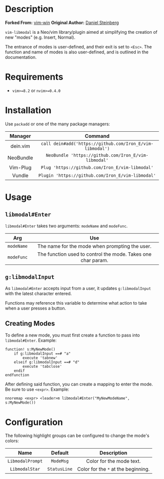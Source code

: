 # Description

__Forked From:__ [vim-win](https://github.com/dstein64/vim-win)
__Original Author:__ [Daniel Steinberg](https://www.dannyadam.com)

`vim-libmodal` is a Neo/vim library/plugin aimed at simplifying the creation of new "modes" (e.g. Insert, Normal).

The entrance of modes is user-defined, and their exit is set to `<Esc>`. The function and name of modes is also user-defined, and is outlined in the documentation.

# Requirements

* `vim>=8.2` or `nvim>=0.4.0`

# Installation

Use `packadd` or one of the many package managers:

| Manager   | Command                                                   |
|:---------:|:---------------------------------------------------------:|
| dein.vim  | `call dein#add('https://github.com/Iron_E/vim-libmodal')` |
| NeoBundle | `NeoBundle 'https://github.com/Iron_E/vim-libmodal'`      |
| Vim-Plug  | `Plug 'https://github.com/Iron_E/vim-libmodal'`           |
| Vundle    | `Plugin 'https://github.com/Iron_E/vim-libmodal'`         |

# Usage

## `libmodal#Enter`

`libmodal#Enter` takes two arguments: `modeName` and `modeFunc`.

| Arg        | Use                                                          |
|:----------:|:------------------------------------------------------------:|
| `modeName` | The name for the mode when prompting the user.               |
| `modeFunc` | The function used to control the mode. Takes one char param. |

## `g:libmodalInput`

As `libmodal#Enter` accepts input from a user, it updates `g:libmodalInput` with the latest character entered.

Functions may reference this variable to determine what action to take when a user presses a button.

## Creating Modes

To define a new mode, you must first create a function to pass into `libmodal#Enter`. Example:

```viml
function! s:MyNewMode()
	if g:libmodalInput ==# "a"
		execute 'tabnew'
	elseif g:libmodalInput ==# "d"
		execute 'tabclose'
	endif
endfunction
```

After defining said function, you can create a mapping to enter the mode. Be sure to use `<expr>`. Example:

```viml
nnoremap <expr> <leader>m libmodal#Enter("MyNewModeName", s:MyNewMode())
```

# Configuration

The following highlight groups can be configured to change the mode's colors:

| Name             | Default      | Description                         |
|:----------------:|:------------:|:-----------------------------------:|
| `LibmodalPrompt` | `ModeMsg`    | Color for the mode text.            |
| `LibmodalStar`   | `StatusLine` | Color for the `*` at the beginning. |
